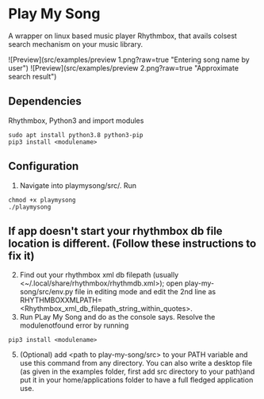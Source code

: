 # Play My Song
A wrapper on linux based music player Rhythmbox, that avails colsest search mechanism on your music library.

![Preview](src/examples/preview 1.png?raw=true "Entering song name by user")
![Preview](src/examples/preview 2.png?raw=true "Approximate search result")


## Dependencies
Rhythmbox, Python3 and import modules

```
sudo apt install python3.8 python3-pip
pip3 install <modulename>
```

## Configuration
1. Navigate into playmysong/src/. Run 

```
chmod +x playmysong
./playmysong
```
## If app doesn't start your rhythmbox db file location is different. (Follow these instructions to fix it)
2. Find out your rhythmbox xml db filepath (usually <~/.local/share/rhythmbox/rhythmdb.xml>); open play-my-song/src/env.py file in editing mode and edit the 2nd line as RHYTHMBOXXMLPATH=<Rhythmbox_xml_db_filepath_string_within_quotes>.
4. Run PLay My Song and do as the console says. Resolve the modulenotfound error by running

```
pip3 install <modulename>
```
5. (Optional) add <path to play-my-song/src> to your PATH variable and use this command from any directory. You can also write a desktop file (as given in the examples folder, first add src directory to your path)and put it in your home/applications folder to have a full fledged application use.  